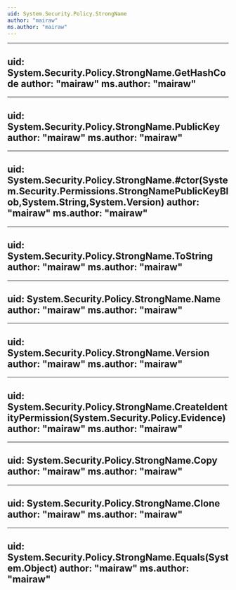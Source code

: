 ```yaml
---
uid: System.Security.Policy.StrongName
author: "mairaw"
ms.author: "mairaw"
---
```


---
uid: System.Security.Policy.StrongName.GetHashCode
author: "mairaw"
ms.author: "mairaw"
---

---
uid: System.Security.Policy.StrongName.PublicKey
author: "mairaw"
ms.author: "mairaw"
---

---
uid: System.Security.Policy.StrongName.#ctor(System.Security.Permissions.StrongNamePublicKeyBlob,System.String,System.Version)
author: "mairaw"
ms.author: "mairaw"
---

---
uid: System.Security.Policy.StrongName.ToString
author: "mairaw"
ms.author: "mairaw"
---

---
uid: System.Security.Policy.StrongName.Name
author: "mairaw"
ms.author: "mairaw"
---

---
uid: System.Security.Policy.StrongName.Version
author: "mairaw"
ms.author: "mairaw"
---

---
uid: System.Security.Policy.StrongName.CreateIdentityPermission(System.Security.Policy.Evidence)
author: "mairaw"
ms.author: "mairaw"
---

---
uid: System.Security.Policy.StrongName.Copy
author: "mairaw"
ms.author: "mairaw"
---

---
uid: System.Security.Policy.StrongName.Clone
author: "mairaw"
ms.author: "mairaw"
---

---
uid: System.Security.Policy.StrongName.Equals(System.Object)
author: "mairaw"
ms.author: "mairaw"
---
